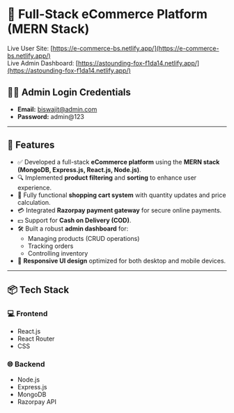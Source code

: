 # 🛒 Full-Stack eCommerce Platform (MERN Stack)

Live User Site: [https://e-commerce-bs.netlify.app/](https://e-commerce-bs.netlify.app/)  
Live Admin Dashboard: [https://astounding-fox-f1da14.netlify.app/](https://astounding-fox-f1da14.netlify.app/)

## 🧑‍💼 Admin Login Credentials
- **Email:** biswajit@admin.com  
- **Password:** admin@123

---

## 🚀 Features

- ✅ Developed a full-stack **eCommerce platform** using the **MERN stack (MongoDB, Express.js, React.js, Node.js)**.
- 🔍 Implemented **product filtering** and **sorting** to enhance user experience.
- 🛒 Fully functional **shopping cart system** with quantity updates and price calculation.
- 💳 Integrated **Razorpay payment gateway** for secure online payments.
- 💵 Support for **Cash on Delivery (COD)**.
- 🛠️ Built a robust **admin dashboard** for:
  - Managing products (CRUD operations)
  - Tracking orders
  - Controlling inventory
- 📱 **Responsive UI design** optimized for both desktop and mobile devices.

---

## 📦 Tech Stack

### 💻 Frontend
- React.js
- React Router
- CSS

### 🌐 Backend
- Node.js
- Express.js
- MongoDB
- Razorpay API



